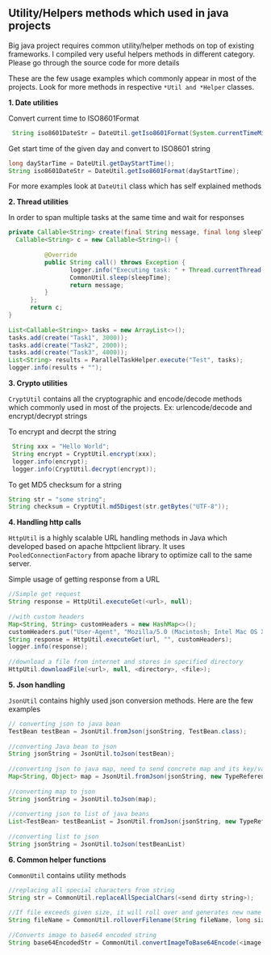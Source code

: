 ## Utility/Helpers methods which used in java projects

Big java project requires common utility/helper methods on top of existing frameworks. I compiled very useful helpers methods in different category. Please go through the source code for more details

These are the few usage examples which commonly appear in most of the projects. Look for more methods in respective `*Util and *Helper` classes.

**1. Date utilities**

  Convert current time to ISO8601Format
  
  ```java
   String iso8601DateStr = DateUtil.getIso8601Format(System.currentTimeMillis());
   ```
  
  Get start time of the given day and convert to ISO8601 string
   
   ```java
   long dayStarTime = DateUtil.getDayStartTime();
   String iso8601DateStr = DateUtil.getIso8601Format(dayStartTime);
   ```
   
  For more examples look at `DateUtil` class which has self explained methods
  
**2. Thread utilities**

   In order to span multiple tasks at the same time and wait for responses
     
   ```java
   private Callable<String> create(final String message, final long sleepTime) {
	 Callable<String> c = new Callable<String>() {
	     
             @Override
             public String call() throws Exception {
                    logger.info("Executing task: " + Thread.currentThread().getId());
                    CommonUtil.sleep(sleepTime);
                    return message;
             }
         };
         return c;
   }
      
   List<Callable<String>> tasks = new ArrayList<>();
   tasks.add(create("Task1", 3000));
   tasks.add(create("Task2", 2000));
   tasks.add(create("Task3", 4000));
   List<String> results = ParallelTaskHelper.execute("Test", tasks);
   logger.info(results + "");
   ```
     
**3. Crypto utilities**
  
  `CryptUtil` contains all the cryptographic and encode/decode methods which commonly used in most of the projects. Ex: urlencode/decode and encrypt/decrypt strings
  
  To encrypt and decrpt the string
  
  ```java
   String xxx = "Hello World";
   String encrypt = CryptUtil.encrypt(xxx);
   logger.info(encrypt);
   logger.info(CryptUtil.decrypt(encrypt));
   ```
   To get MD5 checksum for a string
   
   ```java
   String str = "some string";
   String checksum = CryptUtil.md5Digest(str.getBytes("UTF-8"));
   ```
   
**4. Handling http calls**
  
  `HttpUtil` is a highly scalable URL handling methods in Java which developed based on apache httpclient library. It uses `PooledConnectionFactory` from apache library to optimize call to the same server.
  
  Simple usage of getting response from a URL
   
   ```java
   //Simple get request
   String response = HttpUtil.executeGet(<url>, null);
      
   //with custom headers
   Map<String, String> customHeaders = new HashMap<>();
   customHeaders.put("User-Agent", "Mozilla/5.0 (Macintosh; Intel Mac OS X 10_9_5)");
   String response = HttpUtil.executeGet(url, "", customHeaders);
   logger.info(response);
      
   //download a file from internet and stores in specified directory
   HttpUtil.downloadFile(<url>, null, <directory>, <file>);
   ```
   
**5. Json handling**

  `JsonUtil` contains highly used json conversion methods. Here are the few examples
  
   ```java
   // converting json to java bean
   TestBean testBean = JsonUtil.fromJson(jsonString, TestBean.class);
      
   //converting Java bean to json
   String jsonString = JsonUtil.toJson(testBean);
      
   //converting json to java map, need to send concrete map and its key/value types
   Map<String, Object> map = JsonUtil.fromJson(jsonString, new TypeReference<Map<String, Object>>(){});
      
   //converting map to json
   String jsonString = JsonUtil.toJson(map);
      
   //converting json to list of java beans
   List<TestBean> testBeanList = JsonUtil.fromJson(jsonString, new TypeReference<List<TestBean>>(){})
      
   //converting list to json
   String jsonString = JsonUtil.toJson(testBeanList)
   ```
   
**6. Common helper functions** 

  `CommonUtil` contains utility methods 
   
   ```java
   //replacing all special characters from string
   String str = CommonUtil.replaceAllSpecialChars(<send dirty string>);
      
   //If file exceeds given size, it will roll over and generates new name
   String fileName = CommonUtil.rolloverFilename(String fileName, long size);
      
   //Converts image to base64 encoded string
   String base64EncodedStr = CommonUtil.convertImageToBase64Encode(<image file name>);
   ```
   
      
